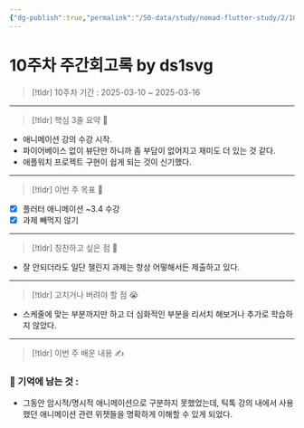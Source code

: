 ```yaml
---
{"dg-publish":true,"permalink":"/50-data/study/nomad-flutter-study/2/10/"}
---
```


# 10주차 주간회고록 by ds1svg

> [!tldr] 10주차
> 기간 : 2025-03-10 ~ 2025-03-16

---

> [!tldr]  핵심 3줄 요약 💖
- 애니메이션 강의 수강 시작.
- 파이어베이스 없이 뷰단만 하니까 좀 부담이 없어지고 재미도 더 있는 것 같다.
- 애플워치 프로젝트 구현이 쉽게 되는 것이 신기했다.

---

> [!tldr]  이번 주 목표 🎯
- [x] 플러터 애니메이션 ~3.4 수강
- [x] 과제 빼먹지 않기

---

> [!tldr] 칭찬하고 싶은 점 👏
- 잘 안되더라도 일단 챌린지 과제는 항상 어떻해서든 제출하고 있다.

---

> [!tldr] 고치거나 버려야 할 점 😭
- 스케줄에 맞는 부분까지만 하고 더 심화적인 부분을 리서치 해보거나 추가로 학습하지 않았다.

---

> [!tldr]  이번 주 배운 내용 ✍️

### 🤩 기억에 남는 것 :
- 그동안 암시적/명시적 애니메이션으로 구분하지 못했었는데, 틱톡 강의 내에서 사용했던 애니메이션 관련 위젯들을 명확하게 이해할 수 있게 되었다.

